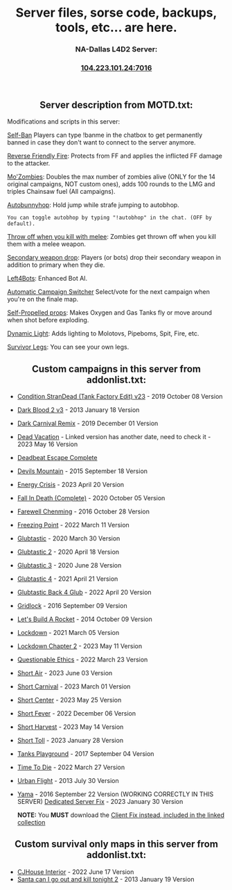 
<h1 align="center">Server files, sorse code, backups, tools, etc... are here.</h1>

<h3 align="center">NA-Dallas L4D2 Server:</h3>
<h3 align="center"><a href="https://intradeus.github.io/http-protocol-redirector?r=steam://connect/104.223.101.24:7016">104.223.101.24:7016</a></h3>

​
<h2 align="center">Server description from MOTD.txt:</h2>

Modifications and scripts in this server:

[Self-Ban](https://github.com/TestieTendie/Self-Ban-Sourcemod) Players can type !banme in the chatbox to get permanently banned in case they don't want to connect to the server anymore.

[Reverse Friendly Fire](https://forums.alliedmods.net/showthread.php?t=329035): Protects from FF and applies the inflicted FF damage to the attacker.
  
[Mo'Zombies](https://steamcommunity.com/sharedfiles/filedetails/?id=2965124381): Doubles the max number of zombies alive (ONLY for the 14 original campaigns, NOT custom ones), adds 100 rounds to the LMG and triples Chainsaw fuel (All campaigns).

[Autobunnyhop](https://forums.alliedmods.net/showthread.php?t=291999): Hold jump while strafe jumping to autobhop.
    
    You can toggle autobhop by typing "!autobhop" in the chat. (OFF by default).
  
[Throw off when you kill with melee](https://steamcommunity.com/sharedfiles/filedetails/?id=2612799484): Zombies get thrown off when you kill them with a melee weapon.

[Secondary weapon drop](https://steamcommunity.com/sharedfiles/filedetails/?id=2608563050): Players (or bots) drop their secondary weapon in addition to primary when they die.

[Left4Bots](https://steamcommunity.com/sharedfiles/filedetails/?id=2279814689): Enhanced Bot AI.

[Automatic Campaign Switcher](https://forums.alliedmods.net/showthread.php?t=308708) Select/vote for the next campaign when you're on the finale map.

[Self-Propelled props](https://steamcommunity.com/sharedfiles/filedetails/?id=2682057528): Makes Oxygen and Gas Tanks fly or move around when shot before exploding.

[Dynamic Light](https://steamcommunity.com/sharedfiles/filedetails/?id=2261165699): Adds lighting to Molotovs, Pipeboms, Spit, Fire, etc.

[Survivor Legs](https://forums.alliedmods.net/showthread.php?t=299560): You can see your own legs.

<h2 align="center">Custom campaigns in this server from addonlist.txt:</h2>

- [Condition StranDead (Tank Factory Edit) v23](https://steamcommunity.com/sharedfiles/filedetails/?id=1857716974) - 2019 October 08 Version
- [Dark Blood 2 v3](https://steamcommunity.com/sharedfiles/filedetails/?id=121175467) - 2013 January 18 Version
- [Dark Carnival Remix](https://steamcommunity.com/sharedfiles/filedetails/?id=1575673903) - 2019 December 01 Version
- [Dead Vacation](https://steamcommunity.com/sharedfiles/filedetails/?id=2034272611&searchtext=dead+vacation) - Linked version has another date, need to check it - 2023 May 16 Version
- [Deadbeat Escape Complete](https://steamcommunity.com/sharedfiles/filedetails/?id=2249227977&searchtext=Deadbeat+Escape+Complete)
- [Devils Mountain](https://steamcommunity.com/sharedfiles/filedetails/?id=316053033) - 2015 September 18 Version
- [Energy Crisis](https://steamcommunity.com/sharedfiles/filedetails/?id=526660543&searchtext=energy+crisis) - 2023 April 20 Version
- [Fall In Death (Complete)](https://steamcommunity.com/sharedfiles/filedetails/?id=2248464111) - 2020 October 05 Version
- [Farewell Chenming](https://steamcommunity.com/sharedfiles/filedetails/?id=788564919) - 2016 October 28 Version
- [Freezing Point](https://steamcommunity.com/sharedfiles/filedetails/?id=2777330080) - 2022 March 11 Version
- [Glubtastic](https://steamcommunity.com/sharedfiles/filedetails/?id=2031028789) - 2020 March 30 Version
- [Glubtastic 2](https://steamcommunity.com/sharedfiles/filedetails/?id=2066106924) - 2020 April 18 Version
- [Glubtastic 3](https://steamcommunity.com/sharedfiles/filedetails/?id=2139756699) - 2020 June 28 Version
- [Glubtastic 4](https://steamcommunity.com/sharedfiles/filedetails/?id=2459037122) - 2021 April 21 Version
- [Glubtastic Back 4 Glub](https://steamcommunity.com/sharedfiles/filedetails/?id=2795386618) - 2022 April 20 Version
- [Gridlock](https://steamcommunity.com/sharedfiles/filedetails/?id=760657091&searchtext=gridlock) - 2016 September 09 Version
- [Let's Build A Rocket](https://steamcommunity.com/sharedfiles/filedetails/?id=324500451&searchtext=let%27s+build+a+rocket) - 2014 October 09 Version
- [Lockdown](https://steamcommunity.com/sharedfiles/filedetails/?id=2108461892&searchtext=lockdown) - 2021 March 05 Version
- [Lockdown Chapter 2](https://steamcommunity.com/sharedfiles/filedetails/?id=2966368692&searchtext=lockdown) - 2023 May 11 Version
- [Questionable Ethics](https://steamcommunity.com/sharedfiles/filedetails/?l=english&id=2783476025) - 2022 March 23 Version
- [Short Air](https://steamcommunity.com/sharedfiles/filedetails/?id=2984318239) - 2023 June 03 Version
- [Short Carnival](https://steamcommunity.com/sharedfiles/filedetails/?id=2891186891) - 2023 March 01 Version
- [Short Center](https://steamcommunity.com/sharedfiles/filedetails/?id=2889815043) - 2023 May 25 Version
- [Short Fever](https://steamcommunity.com/sharedfiles/filedetails/?id=2893158415) - 2022 December 06 Version
- [Short Harvest](https://steamcommunity.com/sharedfiles/filedetails/?id=2942224106) - 2023 May 14 Version
- [Short Toll](https://steamcommunity.com/sharedfiles/filedetails/?id=2919958599) - 2023 January 28 Version
- [Tanks Playground](https://steamcommunity.com/sharedfiles/filedetails/?id=121108123&searchtext=tanks+playground) - 2017 September 04 Version
- [Time To Die](https://steamcommunity.com/sharedfiles/filedetails/?id=2257961887) - 2022 March 27 Version
- [Urban Flight](https://steamcommunity.com/sharedfiles/filedetails/?id=121086524) - 2013 July 30 Version
- [Yama](https://steamcommunity.com/workshop/filedetails/?id=170392241) - 2016 September 22 Version (WORKING CORRECTLY IN THIS SERVER) [Dedicated Server Fix](https://steamcommunity.com/sharedfiles/filedetails/?id=2498978864) - 2023 January 30 Version

  **NOTE:** You **MUST** download the [Client Fix instead, included in the linked collection](https://steamcommunity.com/sharedfiles/filedetails/?id=1127584577)

<h2 align="center">Custom survival only maps in this server from addonlist.txt:</h2>

- [CJHouse Interior](https://steamcommunity.com/sharedfiles/filedetails/?id=2790545702) - 2022 June 17 Version
- [Santa can I go out and kill tonight 2](https://steamcommunity.com/sharedfiles/filedetails/?id=121460643) - 2013 January 19 Version
